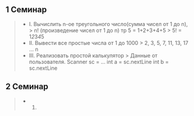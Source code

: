 ## 1 Семинар
>    - I. Вычислить n-ое треугольного число(сумма чисел от 1 до n),
    > n! (произведение чисел от 1 до n) тр 5 = 1+2+3+4+5 
    > 5! = 1*2*3*4*5
>    - II. Вывести все простые числа от 1 до 1000
    > 2, 3, 5, 7, 11, 13, 17 ... n
>    - III. Реализовать простой калькулятор 
    > Данные от пользователя. Scanner sc = ... int a = sc.nextLine int b = sc.nextLine
## 2 Семинар
>    - 1.
